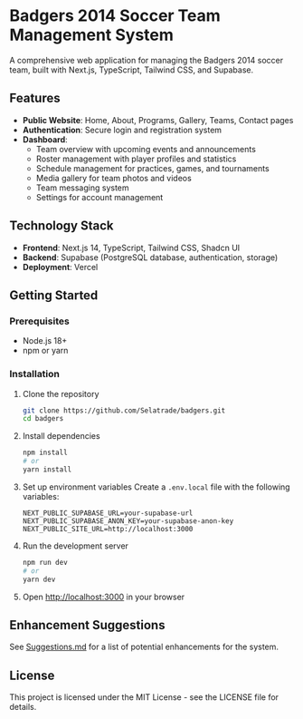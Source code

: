 # Badgers 2014 Soccer Team Management System

A comprehensive web application for managing the Badgers 2014 soccer team, built with Next.js, TypeScript, Tailwind CSS, and Supabase.

## Features

- **Public Website**: Home, About, Programs, Gallery, Teams, Contact pages
- **Authentication**: Secure login and registration system
- **Dashboard**: 
  - Team overview with upcoming events and announcements
  - Roster management with player profiles and statistics
  - Schedule management for practices, games, and tournaments
  - Media gallery for team photos and videos
  - Team messaging system
  - Settings for account management

## Technology Stack

- **Frontend**: Next.js 14, TypeScript, Tailwind CSS, Shadcn UI
- **Backend**: Supabase (PostgreSQL database, authentication, storage)
- **Deployment**: Vercel

## Getting Started

### Prerequisites

- Node.js 18+ 
- npm or yarn

### Installation

1. Clone the repository
   ```bash
   git clone https://github.com/Selatrade/badgers.git
   cd badgers
   ```

2. Install dependencies
   ```bash
   npm install
   # or
   yarn install
   ```

3. Set up environment variables
   Create a `.env.local` file with the following variables:
   ```
   NEXT_PUBLIC_SUPABASE_URL=your-supabase-url
   NEXT_PUBLIC_SUPABASE_ANON_KEY=your-supabase-anon-key
   NEXT_PUBLIC_SITE_URL=http://localhost:3000
   ```

4. Run the development server
   ```bash
   npm run dev
   # or
   yarn dev
   ```

5. Open [http://localhost:3000](http://localhost:3000) in your browser

## Enhancement Suggestions

See [Suggestions.md](Suggestions.md) for a list of potential enhancements for the system.

## License

This project is licensed under the MIT License - see the LICENSE file for details. 